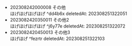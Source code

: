 - 202308242000008 その他<br>ほげほげほげほげ ^dd4b6x deletedAt: 202308251322051
- 2023082420350011 その他2<br>ほげほげほげほげ ^j6y77e deletedAt: 202308251322072
- 2023082420450013 その他3<br>ほげほげ ^fezrtr deletedAt: 202308251322103